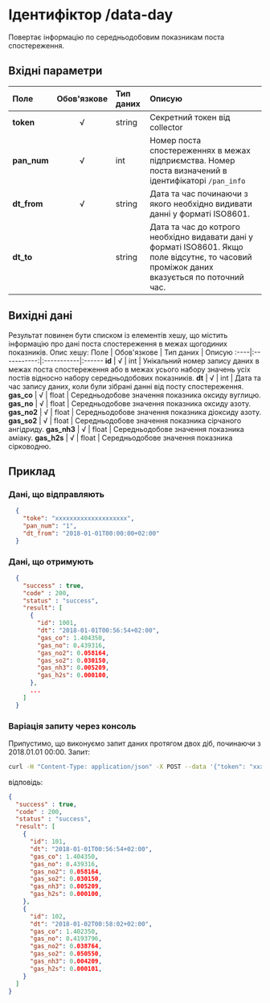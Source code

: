 # Ідентифіктор /data-day 
Повертає інформацію по середньодобовим показникам поста спостереження.

## Вхідні параметри
Поле | Обов'язкове | Тип даних | Описую
:----|:-----------:|:-----------|:------
**token** | √ | string | Секретний токен від collector
**pan_num** | √ | int | Номер поста спостереженнях в межах підприємства. Номер поста визначений в ідентифікаторі `/pan_info`
**dt_from**| √ | string | Дата та час починаючи з якого необхідно видивати данні у форматі ISO8601.
**dt_to**|  | string | Дата та час до котрого необхідно видавати дані у форматі ISO8601. Якщо поле відсутнє, то часовий проміжок даних вказується по поточний час.

## Вихідні дані
Результат повинен бути списком із елементів хешу, що містить інформацію про дані поста спостереження в межах щогодиних показників. Опис хешу:
Поле | Обов'язкове | Тип даних | Описую
:----|:-----------:|:-----------|:------
**id** | √ | int | Унікальний номер запису даних в межах поста спостереження або в межах усього набору значень усіх постів відносно набору середньодобових показників.
**dt** | √ | int | Дата та час запису даних, коли були зібрані данні від посту спостереження.
**gas_co** | √ | float | Середньодобове значення показника оксиду вуглицю. 
**gas_no** | √ | float | Середньодобове значення показника оксиду азоту.
**gas_no2** | √ | float | Середньодобове значення показника діоксиду азоту.
**gas_so2** | √ | float | Середньодобове значення показника сірчаного ангідриду.
**gas_nh3** | √ | float | Середньодобове значення показника аміаку.
**gas_h2s** | √ | float | Середньодобове значення показника сірководню.

## Приклад

### Дані, що відправляють 
```JSON
  { 
    "toke": "xxxxxxxxxxxxxxxxxxxx",
    "pan_num": "1",
    "dt_from": "2018-01-01T00:00:00+02:00"
  }
```

### Дані, що отримують
```JSON
  {
    "success" : true,
    "code" : 200,
    "status" : "success",
    "result": [
      {
        "id": 1001, 
        "dt": "2018-01-01T00:56:54+02:00", 
        "gas_co": 1.404350,
        "gas_no": 0.439316,
        "gas_no2": 0.058164,
        "gas_so2": 0.030150,
        "gas_nh3": 0.005209,
        "gas_h2s": 0.000100,
      },
      ...
    ]
  }
```

### Варіація запиту через консоль
Припустимо, що виконуємо запит даних протягом двох діб, починаючи з 2018.01.01 00:00.
Запит:
```BASH
curl -H "Content-Type: application/json" -X POST --data '{"token": "xxxxxxxxxxxxxxxxxxxx", "pan_num": 1, "dt_from": "2018-01-01T00:00:00+02:00", "dt_to": "2018-01-02T00:00:00+02:00" }' "http://example.com/data-day"
```
відповідь:
```JSON
{
  "success" : true,
  "code" : 200,
  "status" : "success",
  "result": [
    {
      "id": 101, 
      "dt": "2018-01-01T00:56:54+02:00", 
      "gas_co": 1.404350,
      "gas_no": 0.439316,
      "gas_no2": 0.058164,
      "gas_so2": 0.030150,
      "gas_nh3": 0.005209,
      "gas_h2s": 0.000100,
    },
    {
      "id": 102, 
      "dt": "2018-01-02T00:58:02+02:00", 
      "gas_co": 1.402350,
      "gas_no": 0.4193796,
      "gas_no2": 0.038764,
      "gas_so2": 0.050550,
      "gas_nh3": 0.004209,
      "gas_h2s": 0.000101,
    }
  ]
}
```
